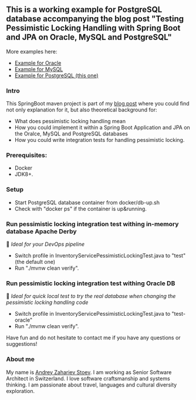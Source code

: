 ## This is a working example for PostgreSQL database accompanying the blog post "Testing Pessimistic Locking Handling with Spring Boot and JPA on Oracle, MySQL and PostgreSQL"

More examples here:
- [Example for Oracle](https://github.com/andistoev/testing-pessimistic-locking-handling-spring-boot-jpa-oracle)
- [Example for MySQL](https://github.com/andistoev/testing-pessimistic-locking-handling-spring-boot-jpa-mysql)
- [Example for PostgreSQL (this one)](https://github.com/andistoev/testing-pessimistic-locking-handling-spring-boot-jpa-postgresql)

### Intro
This SpringBoot maven project is part of my [blog post](https://blog.mimacom.com/testing-pessimistic-locking-handling-spring-boot-jpa/) where you could find not only explanation for it, but also theoretical background for:
- What does pessimistic locking handling mean
- How you could implement it within a Spring Boot Application and JPA on the Oralce, MySQL and PostgreSQL databases
- How you could write integration tests for handling pessimistic locking.

### Prerequisites:
- Docker
- JDK8+.

### Setup
- Start PostgreSQL database container from docker/db-up.sh
- Check with "docker ps" if the container is up&running.

### Run pessimistic locking integration test withing in-memory database Apache Derby
🔔 *Ideal for your DevOps pipeline*
- Switch profile in InventoryServicePessimisticLockingTest.java to "test" (the default one)
- Run "./mvnw clean verify".

### Run pessimistic locking integration test withing Oracle DB 
🔔 *Ideal for quick local test to try the real database when changing the pessimistic locking handling code*
- Switch profile in InventoryServicePessimisticLockingTest.java to "test-oracle"
- Run "./mvnw clean verify".

Have fun and do not hesitate to contact me if you have any questions or suggestions!

### About me
My name is [Andrey Zahariev Stoev](https://www.linkedin.com/in/andistoev). 
I am working as Senior Software Architect in Switzerland.
I love software craftsmanship and systems thinking.
I am passionate about travel, languages and cultural diversity exploration.

